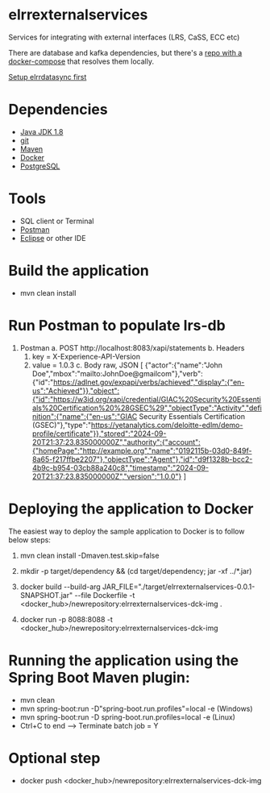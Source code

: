 # elrrexternalservices
Services for integrating with external interfaces (LRS, CaSS, ECC etc)

There are database and kafka dependencies, but there's a [repo with a docker-compose](https://github.com/US-ELRR/elrrdatasync/) that resolves them locally.

[Setup elrrdatasync first](https://github.com/US-ELRR/elrrdatasync/)

# Dependencies
- [Java JDK 1.8](https://www.oracle.com/java/technologies/downloads/)
- [git](https://git-scm.com/downloads)
- [Maven](https://maven.apache.org/)
- [Docker](https://www.docker.com/products/docker-desktop/)
- [PostgreSQL](https://www.postgresql.org/download/)

# Tools
- SQL client or Terminal
- [Postman](https://www.postman.com/downloads/)
- [Eclipse](https://www.eclipse.org/downloads/packages/) or other IDE

# Build the application
- mvn clean install

# Run Postman to populate lrs-db
1. Postman
   a. POST http://localhost:8083/xapi/statements
   b. Headers
      1. key = X-Experience-API-Version
      2. value = 1.0.3
   c. Body raw, JSON
[
  {"actor":{"name":"John Doe","mbox":"mailto:JohnDoe@gmailcom"},"verb":{"id":"https://adlnet.gov/expapi/verbs/achieved","display":{"en-us":"Achieved"}},"object":{"id":"https://w3id.org/xapi/credential/GIAC%20Security%20Essentials%20Certification%20%28GSEC%29","objectType":"Activity","definition":{"name":{"en-us":"GIAC Security Essentials Certification (GSEC)"},"type":"https://yetanalytics.com/deloitte-edlm/demo-profile/certificate"}},"stored":"2024-09-20T21:37:23.835000000Z","authority":{"account":{"homePage":"http://example.org","name":"0192115b-03d0-849f-8a65-f217ffbe2207"},"objectType":"Agent"},"id":"d9f1328b-bcc2-4b9c-b954-03cb88a240c8","timestamp":"2024-09-20T21:37:23.835000000Z","version":"1.0.0"}
]

# Deploying the application to Docker 
The easiest way to deploy the sample application to Docker is to follow below steps:

1. mvn clean install -Dmaven.test.skip=false

2. mkdir -p target/dependency && (cd target/dependency; jar -xf ../*.jar)

3. docker build --build-arg JAR_FILE="./target/elrrexternalservices-0.0.1-SNAPSHOT.jar" --file Dockerfile -t <docker_hub>/newrepository:elrrexternalservices-dck-img .

4. docker run -p 8088:8088 -t <docker_hub>/newrepository:elrrexternalservices-dck-img

# Running the application using the Spring Boot Maven plugin: 
- mvn clean
- mvn spring-boot:run -D"spring-boot.run.profiles"=local -e (Windows)
- mvn spring-boot:run -D spring-boot.run.profiles=local -e  (Linux)
- Ctrl+C to end --> Terminate batch job = Y

# Optional step 
- docker push <docker_hub>/newrepository:elrrexternalservices-dck-img
